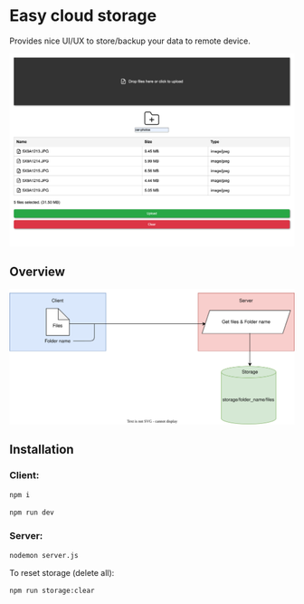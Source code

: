 # Easy cloud storage

Provides nice UI/UX to store/backup your data to remote device.

![alt text](assets/UI_Example.png)

## Overview

![./docs/flow.svg](./docs/flow.svg)

## Installation

### Client:

```sh
npm i
```

```sh
npm run dev
```

### Server:

```sh
nodemon server.js
```

To reset storage (delete all):

```sh
npm run storage:clear
```
